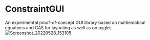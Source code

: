 # ConstraintGUI
An experimental proof-of-concept GUI library based on mathematical equations and CAS for layouting as well as on pyglet.
![Screenshot_20220528_153105](https://user-images.githubusercontent.com/37810842/170827697-297b0caa-cac5-4a0a-89ec-7b342b5a824a.png)
